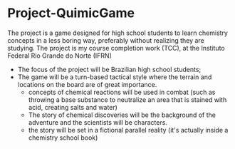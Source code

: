 # Project-QuimicGame
The project is a game designed for high school students to learn chemistry concepts in a less boring way, preferably without realizing they are studying.
The project is my course completion work (TCC), at the Instituto Federal Rio Grande do Norte (IFRN)

- The focus of the project will be Brazilian high school students;
- The game will be a turn-based tactical style where the terrain and locations on the board are of great importance.
  - concepts of chemical reactions will be used in combat (such as throwing a base substance to neutralize an area that is stained with acid, creating salts and water)
  - The story of chemical discoveries will be the background of the adventure and the scientists will be characters.
  - the story will be set in a fictional parallel reality (it's actually inside a chemistry school book)
